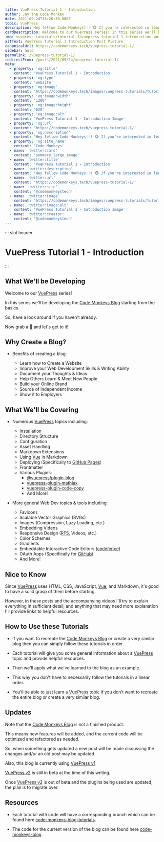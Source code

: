 ```yaml
---
title: VuePress Tutorial 1 - Introduction
author: Jay the Code Monkey
date: 2021-09-24T16:26:30.000Z
topic: VuePress
description: Hey fellow Code Monkeys!!! 🐵 If you're interested in learning Vuepress, then check out VuePress Tutorial 1 - Introduction! 🍌🐒
cardDescription: Welcome to our VuePress series! In this series we'll be developing the Code Monkeys Blog starting from the basics...
img: vuepress-tutorials/tutorial-1/vuepress-tutorial-1-introduction-post.png
altText: VuePress Tutorial 1 Introduction Post Picture
canonicalUrl: https://codemonkeys.tech/vuepress-tutorial-1/
sidebar: auto
permalink: /vuepress-tutorial-1/
redirectFrom: /posts/2021/09/24/vuepress-tutorial-1/
meta:
  - property: 'og:title'
    content: 'VuePress Tutorial 1 - Introduction'
  - property: 'og:type'
    content: 'website'
  - property: 'og:image'
    content: 'https://codemonkeys.tech/images/vuepress-tutorials/tutorial-1/vuepress-tutorial-1-introduction-post-link.png'
  - property: 'og:image:width'
    content: '1200'
  - property: 'og:image:height'
    content: '628'
  - property: 'og:image:alt'
    content: 'VuePress Tutorial 1 - Introduction Image'
  - property: 'og:url'
    content: 'https://codemonkeys.tech/vuepress-tutorial-1/'
  - property: 'og:description'
    content: "Hey fellow Code Monkeys!!! 🐵 If you're interested in learning Vuepress, then check out VuePress Tutorial 1 - Introduction! 🍌🐒"
  - property: 'og:site_name'
    content: 'Code Monkeys'
  - name: 'twitter:card'
    content: 'summary_large_image'
  - name: 'twitter:title'
    content: 'VuePress Tutorial 1 - Introduction'
  - name: 'twitter:description'
    content: "Hey fellow Code Monkeys!!! 🐵 If you're interested in learning Vuepress, then check out VuePress Tutorial 1 - Introduction! 🍌🐒"
  - name: 'twitter:url'
    content: 'https://codemonkeys.tech/vuepress-tutorial-1/'
  - name: 'twitter:site'
    content: '@codemonkeystech'
  - name: 'twitter:image'
    content: 'https://codemonkeys.tech/images/vuepress-tutorials/tutorial-1/vuepress-tutorial-1-introduction-post-link.png'
  - name: 'twitter:image:alt'
    content: 'VuePress Tutorial 1 - Introduction Image'
  - name: 'twitter:creator'
    content: '@codemonkeystech'
---
```


::: slot header

# VuePress Tutorial 1 - Introduction

:::

## What We'll be Developing

Welcome to our [VuePress](https://vuepress.vuejs.org/) series!

In this series we'll be developing the [Code Monkeys Blog](/) starting from the basics.

So, have a look around if you haven't already.

Now grab a 🍌 and let's get to it!

## Why Create a Blog?

- Benefits of creating a blog:

  - Learn how to Create a Website
  - Improve your Web Development Skills & Writing Ability
  - Document your Thoughts & Ideas
  - Help Others Learn & Meet New People
  - Build your Online Brand
  - Source of Independent Income
  - Show it to Employers

## What We'll be Covering

- Numerous [VuePress](https://vuepress.vuejs.org/) topics including:

  - Installation
  - Directory Structure
  - Configuration
  - Asset Handling
  - Markdown Extensions
  - Using [Vue](https://vuejs.org/) in Markdown
  - Deploying (Specifically to [GitHub Pages](https://pages.github.com/))
  - Frontmatter
  - Various Plugins:
    - <span class="external-link-wrap">[@vuepress/plugin-blog](https://vuepress-plugin-blog.billyyyyy3320.com/)</span>
    - <span class="external-link-wrap">[vuepress-plugin-mathjax](https://vuepress-community.netlify.app/plugins/mathjax/)</span>
    - <span class="external-link-wrap">[vuepress-plugin-code-copy](https://github.com/znicholasbrown/vuepress-plugin-code-copy)</span>
    - And More!

- More general Web Dev topics & tools including:

  - Favicons
  - Scalable Vector Graphics (SVGs)
  - Images (Compression, Lazy Loading, etc.)
  - Embedding Videos
  - Responsive Design ([RFS](https://github.com/twbs/rfs), Videos, etc.)
  - Color Schemes
  - Gradients
  - Embeddable Interactive Code Editors ([codefence](https://codefence.io/))
  - OAuth Apps (Specifically for [GitHub](https://docs.github.com/en/developers/apps/building-oauth-apps/creating-an-oauth-app))
  - And More!

## Nice to Know

Since [VuePress](https://vuepress.vuejs.org/) uses HTML, CSS, JavaScript, [Vue](https://vuejs.org/), and Markdown, it's good to have a solid grasp of them before starting.

However, in these posts and the accompanying videos I'll try to explain everything in sufficient detail, and anything that may need more explanation I'll provide links to helpful resources.

## How to Use these Tutorials

- If you want to recreate the [Code Monkeys Blog](/) or create a very similar blog then you can simply follow these tutorials in order.

- Each tutorial will give you some general information about a [VuePress](https://vuepress.vuejs.org/) topic and provide helpful resources.

- Then we'll apply what we've learned to the blog as an example.

- This way you don't have to necessarily follow the tutorials in a linear order.

- You'll be able to just learn a [VuePress](https://vuepress.vuejs.org/) topic if you don't want to recreate the entire blog or create a very similar blog.

## Updates

Note that the [Code Monkeys Blog](/) is not a finished product.

This means new features will be added, and the current code will be optimized and refactored as needed.

So, when something gets updated a new post will be made discussing the changes and/or an old post may be updated.

Also, this blog is currently using [VuePress v1](https://vuepress.vuejs.org/).

[VuePress v2](https://v2.vuepress.vuejs.org/) is still in beta at the time of this writing.

Once [VuePress v2](https://v2.vuepress.vuejs.org/) is out of beta and the plugins being used are updated, the plan is to migrate over.

## Resources

- Each tutorial with code will have a corresponding branch which can be found here [code-monkeys-blog-tutorials](https://github.com/codemonkeysio/code-monkeys-blog-tutorials).

- The code for the current version of the blog can be found here [code-monkeys-blog](https://github.com/codemonkeysio/code-monkeys-blog).
